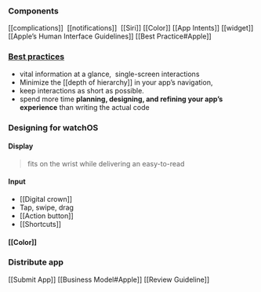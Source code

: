 ### Components
 [[complications]] 
 [[notifications]] 
 [[Siri]]
[[Color]]
[[App Intents]]
[[widget]]
[[Apple’s Human Interface Guidelines]]
[[Best Practice#Apple]]
### [Best practices](https://developer.apple.com/design/human-interface-guidelines/designing-for-watchos#Best-practices)
- vital information at a glance,  single-screen interactions
- Minimize the [[depth of hierarchy]] in your app’s navigation,
- keep interactions as short as possible.
- spend more time **planning, designing, and refining your app’s experience** than writing the actual code
### Designing for watchOS
#### Display
> fits on the wrist while delivering an easy-to-read
#### Input
- [[Digital crown]]
- Tap, swipe, drag
- [[Action button]]
- [[Shortcuts]]
#### [[Color]]

### Distribute app
[[Submit App]]
[[Business Model#Apple]]
[[Review Guideline]]
